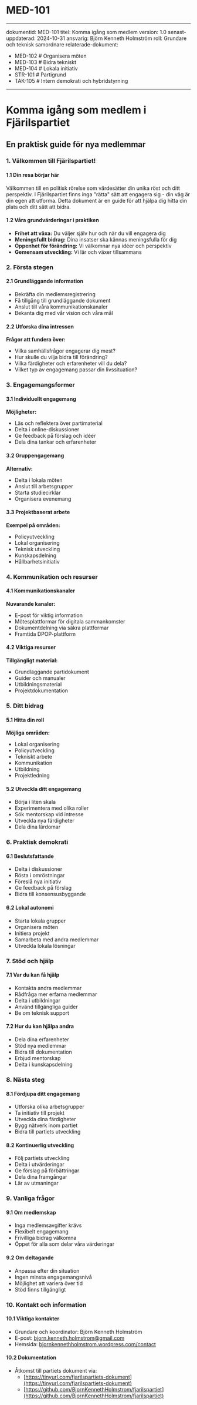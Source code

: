 # MED-101
---
dokumentid: MED-101
titel: Komma igång som medlem
version: 1.0
senast-uppdaterad: 2024-10-31
ansvarig: Björn Kenneth Holmström
roll: Grundare och teknisk samordnare
relaterade-dokument:
  - MED-102 # Organisera möten
  - MED-103 # Bidra tekniskt
  - MED-104 # Lokala initiativ
  - STR-101 # Partigrund
  - TAK-105 # Intern demokrati och hybridstyrning
---

# Komma igång som medlem i Fjärilspartiet
## En praktisk guide för nya medlemmar

### 1. Välkommen till Fjärilspartiet!

#### 1.1 Din resa börjar här
Välkommen till en politisk rörelse som värdesätter din unika röst och ditt perspektiv. I Fjärilspartiet finns inga "rätta" sätt att engagera sig - din väg är din egen att utforma. Detta dokument är en guide för att hjälpa dig hitta din plats och ditt sätt att bidra.

#### 1.2 Våra grundvärderingar i praktiken
- **Frihet att växa:** Du väljer själv hur och när du vill engagera dig
- **Meningsfullt bidrag:** Dina insatser ska kännas meningsfulla för dig
- **Öppenhet för förändring:** Vi välkomnar nya idéer och perspektiv
- **Gemensam utveckling:** Vi lär och växer tillsammans

### 2. Första stegen

#### 2.1 Grundläggande information
- Bekräfta din medlemsregistrering
- Få tillgång till grundläggande dokument
- Anslut till våra kommunikationskanaler
- Bekanta dig med vår vision och våra mål

#### 2.2 Utforska dina intressen
**Frågor att fundera över:**
- Vilka samhällsfrågor engagerar dig mest?
- Hur skulle du vilja bidra till förändring?
- Vilka färdigheter och erfarenheter vill du dela?
- Vilket typ av engagemang passar din livssituation?

### 3. Engagemangsformer

#### 3.1 Individuellt engagemang
**Möjligheter:**
- Läs och reflektera över partimaterial
- Delta i online-diskussioner
- Ge feedback på förslag och idéer
- Dela dina tankar och erfarenheter

#### 3.2 Gruppengagemang
**Alternativ:**
- Delta i lokala möten
- Anslut till arbetsgrupper
- Starta studiecirklar
- Organisera evenemang

#### 3.3 Projektbaserat arbete
**Exempel på områden:**
- Policyutveckling
- Lokal organisering
- Teknisk utveckling
- Kunskapsdelning
- Hållbarhetsinitiativ

### 4. Kommunikation och resurser

#### 4.1 Kommunikationskanaler
**Nuvarande kanaler:**
- E-post för viktig information
- Mötesplattformar för digitala sammankomster
- Dokumentdelning via säkra plattformar
- Framtida DPOP-plattform

#### 4.2 Viktiga resurser
**Tillgängligt material:**
- Grundläggande partidokument
- Guider och manualer
- Utbildningsmaterial
- Projektdokumentation

### 5. Ditt bidrag

#### 5.1 Hitta din roll
**Möjliga områden:**
- Lokal organisering
- Policyutveckling
- Tekniskt arbete
- Kommunikation
- Utbildning
- Projektledning

#### 5.2 Utveckla ditt engagemang
- Börja i liten skala
- Experimentera med olika roller
- Sök mentorskap vid intresse
- Utveckla nya färdigheter
- Dela dina lärdomar

### 6. Praktisk demokrati

#### 6.1 Beslutsfattande
- Delta i diskussioner
- Rösta i omröstningar
- Föreslå nya initiativ
- Ge feedback på förslag
- Bidra till konsensusbyggande

#### 6.2 Lokal autonomi
- Starta lokala grupper
- Organisera möten
- Initiera projekt
- Samarbeta med andra medlemmar
- Utveckla lokala lösningar

### 7. Stöd och hjälp

#### 7.1 Var du kan få hjälp
- Kontakta andra medlemmar
- Rådfråga mer erfarna medlemmar
- Delta i utbildningar
- Använd tillgängliga guider
- Be om teknisk support

#### 7.2 Hur du kan hjälpa andra
- Dela dina erfarenheter
- Stöd nya medlemmar
- Bidra till dokumentation
- Erbjud mentorskap
- Delta i kunskapsdelning

### 8. Nästa steg

#### 8.1 Fördjupa ditt engagemang
- Utforska olika arbetsgrupper
- Ta initiativ till projekt
- Utveckla dina färdigheter
- Bygg nätverk inom partiet
- Bidra till partiets utveckling

#### 8.2 Kontinuerlig utveckling
- Följ partiets utveckling
- Delta i utvärderingar
- Ge förslag på förbättringar
- Dela dina framgångar
- Lär av utmaningar

### 9. Vanliga frågor

#### 9.1 Om medlemskap
- Inga medlemsavgifter krävs
- Flexibelt engagemang
- Frivilliga bidrag välkomna
- Öppet för alla som delar våra värderingar

#### 9.2 Om deltagande
- Anpassa efter din situation
- Ingen minsta engagemangsnivå
- Möjlighet att variera över tid
- Stöd finns tillgängligt

### 10. Kontakt och information

#### 10.1 Viktiga kontakter
- Grundare och koordinator: Björn Kenneth Holmström
- E-post: bjorn.kenneth.holmstrom@gmail.com
- Hemsida: [bjornkennethholmstrom.wordpress.com/contact](https://bjornkennethholmstrom.wordpress.com/contact/)

#### 10.2 Dokumentation
- Åtkomst till partiets dokument via:
  - [https://tinyurl.com/fjarilspartiets-dokument](https://tinyurl.com/fjarilspartiets-dokument)
  - [https://github.com/BjornKennethHolmstrom/fjarilspartiet](https://github.com/BjornKennethHolmstrom/fjarilspartiet)
